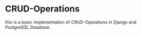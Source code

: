 # CRUD-Operations
this is a basic implementation of CRUD-Operations in Django and PostgreSQL Database.
